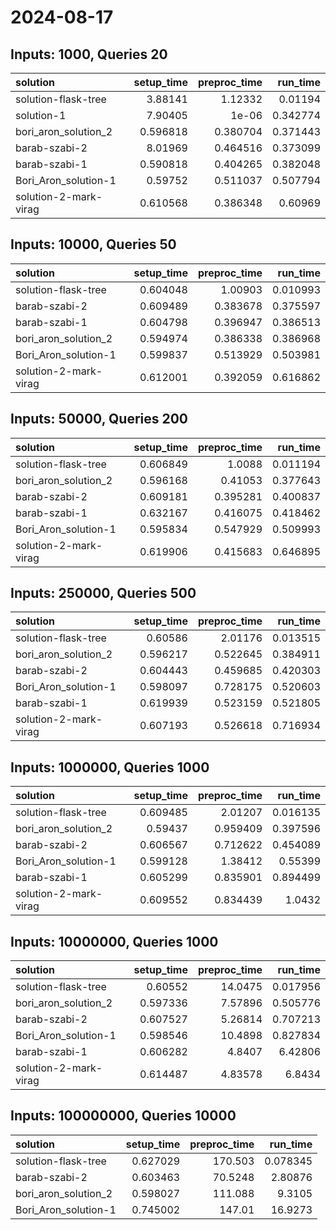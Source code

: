 # 2024-08-17

## Inputs: 1000, Queries 20

| solution              |   setup_time |   preproc_time |   run_time |
|:----------------------|-------------:|---------------:|-----------:|
| solution-flask-tree   |     3.88141  |       1.12332  |   0.01194  |
| solution-1            |     7.90405  |       1e-06    |   0.342774 |
| bori_aron_solution_2  |     0.596818 |       0.380704 |   0.371443 |
| barab-szabi-2         |     8.01969  |       0.464516 |   0.373099 |
| barab-szabi-1         |     0.590818 |       0.404265 |   0.382048 |
| Bori_Aron_solution-1  |     0.59752  |       0.511037 |   0.507794 |
| solution-2-mark-virag |     0.610568 |       0.386348 |   0.60969  |

## Inputs: 10000, Queries 50

| solution              |   setup_time |   preproc_time |   run_time |
|:----------------------|-------------:|---------------:|-----------:|
| solution-flask-tree   |     0.604048 |       1.00903  |   0.010993 |
| barab-szabi-2         |     0.609489 |       0.383678 |   0.375597 |
| barab-szabi-1         |     0.604798 |       0.396947 |   0.386513 |
| bori_aron_solution_2  |     0.594974 |       0.386338 |   0.386968 |
| Bori_Aron_solution-1  |     0.599837 |       0.513929 |   0.503981 |
| solution-2-mark-virag |     0.612001 |       0.392059 |   0.616862 |

## Inputs: 50000, Queries 200

| solution              |   setup_time |   preproc_time |   run_time |
|:----------------------|-------------:|---------------:|-----------:|
| solution-flask-tree   |     0.606849 |       1.0088   |   0.011194 |
| bori_aron_solution_2  |     0.596168 |       0.41053  |   0.377643 |
| barab-szabi-2         |     0.609181 |       0.395281 |   0.400837 |
| barab-szabi-1         |     0.632167 |       0.416075 |   0.418462 |
| Bori_Aron_solution-1  |     0.595834 |       0.547929 |   0.509993 |
| solution-2-mark-virag |     0.619906 |       0.415683 |   0.646895 |

## Inputs: 250000, Queries 500

| solution              |   setup_time |   preproc_time |   run_time |
|:----------------------|-------------:|---------------:|-----------:|
| solution-flask-tree   |     0.60586  |       2.01176  |   0.013515 |
| bori_aron_solution_2  |     0.596217 |       0.522645 |   0.384911 |
| barab-szabi-2         |     0.604443 |       0.459685 |   0.420303 |
| Bori_Aron_solution-1  |     0.598097 |       0.728175 |   0.520603 |
| barab-szabi-1         |     0.619939 |       0.523159 |   0.521805 |
| solution-2-mark-virag |     0.607193 |       0.526618 |   0.716934 |

## Inputs: 1000000, Queries 1000

| solution              |   setup_time |   preproc_time |   run_time |
|:----------------------|-------------:|---------------:|-----------:|
| solution-flask-tree   |     0.609485 |       2.01207  |   0.016135 |
| bori_aron_solution_2  |     0.59437  |       0.959409 |   0.397596 |
| barab-szabi-2         |     0.606567 |       0.712622 |   0.454089 |
| Bori_Aron_solution-1  |     0.599128 |       1.38412  |   0.55399  |
| barab-szabi-1         |     0.605299 |       0.835901 |   0.894499 |
| solution-2-mark-virag |     0.609552 |       0.834439 |   1.0432   |

## Inputs: 10000000, Queries 1000

| solution              |   setup_time |   preproc_time |   run_time |
|:----------------------|-------------:|---------------:|-----------:|
| solution-flask-tree   |     0.60552  |       14.0475  |   0.017956 |
| bori_aron_solution_2  |     0.597336 |        7.57896 |   0.505776 |
| barab-szabi-2         |     0.607527 |        5.26814 |   0.707213 |
| Bori_Aron_solution-1  |     0.598546 |       10.4898  |   0.827834 |
| barab-szabi-1         |     0.606282 |        4.8407  |   6.42806  |
| solution-2-mark-virag |     0.614487 |        4.83578 |   6.8434   |

## Inputs: 100000000, Queries 10000

| solution             |   setup_time |   preproc_time |   run_time |
|:---------------------|-------------:|---------------:|-----------:|
| solution-flask-tree  |     0.627029 |       170.503  |   0.078345 |
| barab-szabi-2        |     0.603463 |        70.5248 |   2.80876  |
| bori_aron_solution_2 |     0.598027 |       111.088  |   9.3105   |
| Bori_Aron_solution-1 |     0.745002 |       147.01   |  16.9273   |